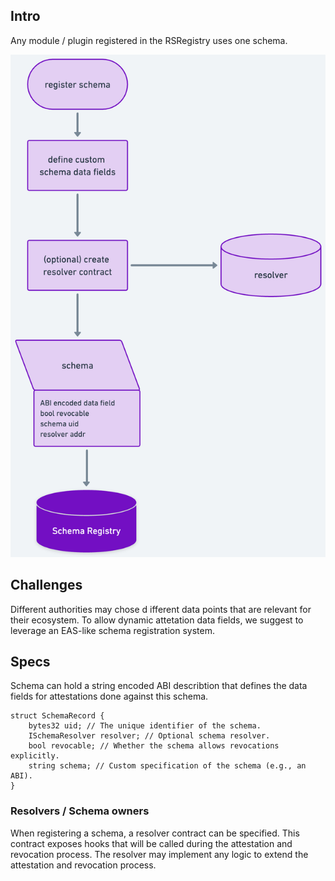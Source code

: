 ## Intro
Any module / plugin registered in the RSRegistry uses one schema.

![Schema Registration](../public/docs/schema.png)

## Challenges

Different authorities may chose d ifferent data points that are relevant for their ecosystem. 
To allow dynamic attetation data fields, we suggest to leverage an EAS-like schema registration system.

## Specs

Schema can hold a string encoded ABI describtion that defines the data fields for attestations done against this schema.

```solidty
struct SchemaRecord {
    bytes32 uid; // The unique identifier of the schema.
    ISchemaResolver resolver; // Optional schema resolver.
    bool revocable; // Whether the schema allows revocations explicitly.
    string schema; // Custom specification of the schema (e.g., an ABI).
}
```

### Resolvers / Schema owners
When registering a schema, a resolver contract can be specified. 
This contract exposes hooks that will be called during the attestation and revocation process.
The resolver may implement any logic to extend the attestation and revocation process.


